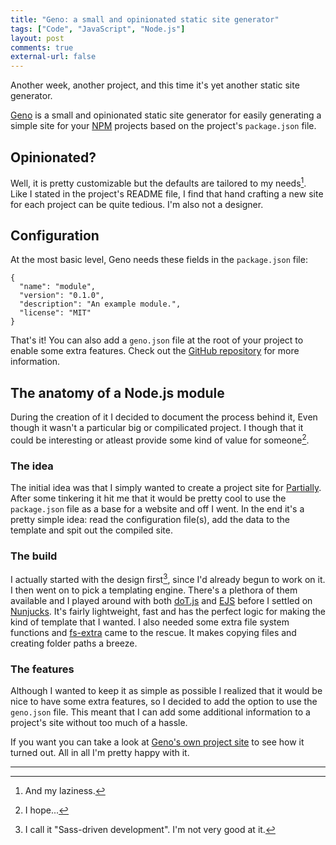 ```yaml
---
title: "Geno: a small and opinionated static site generator"
tags: ["Code", "JavaScript", "Node.js"]
layout: post
comments: true
external-url: false
---
```


Another week, another project, and this time it's yet another static site generator.

[Geno](https://github.com/gummesson/geno) is a small and opinionated static site generator for easily generating a simple site for your [NPM](https://npmjs.org/) projects based on the project's `package.json` file.

## Opinionated?

Well, it is pretty customizable but the defaults are tailored to my needs[^20131026-1]. Like I stated in the project's README file, I find that hand crafting a new site for each project can be quite tedious. I'm also not a designer.

## Configuration

At the most basic level, Geno needs these fields in the `package.json` file:

    {
      "name": "module",
      "version": "0.1.0",
      "description": "An example module.",
      "license": "MIT"
    }

That's it! You can also add a `geno.json` file at the root of your project to enable some extra features. Check out the [GitHub repository](https://github.com/gummesson/geno) for more information.

## The anatomy of a Node.js module

During the creation of it I decided to document the process behind it, Even though it wasn't a particular big or compilicated project. I though that it could be interesting or atleast provide some kind of value for someone[^20131026-2].

### The idea

The initial idea was that I simply wanted to create a project site for [Partially](https://github.com/gummesson/partially). After some tinkering it hit me that it would be pretty cool to use the `package.json` file as a base for a website and off I went. In the end it's a pretty simple idea: read the configuration file(s), add the data to the template and spit out the compiled site.

### The build

I actually started with the design first[^20131026-3], since I'd already begun to work on it. I then went on to pick a templating engine. There's a plethora of them available and I played around with both [doT.js](https://github.com/olado/doT) and [EJS](https://github.com/visionmedia/ejs) before I settled on [Nunjucks](https://github.com/jlongster/nunjucks). It's fairly lightweight, fast and has the perfect logic for making the kind of template that I wanted. I also needed some extra file system functions and [fs-extra](https://github.com/jprichardson/node-fs-extra) came to the rescue. It makes copying files and creating folder paths a breeze.

### The features

Although I wanted to keep it as simple as possible I realized that it would be nice to have some extra features, so I decided to add the option to use the `geno.json` file. This meant that I can add some additional information to a project's site without too much of a hassle.

If you want you can take a look at [Geno's own project site](http://ellengummesson.com/geno/) to see how it turned out. All in all I'm pretty happy with it.

* * * 

[^20131026-1]: And my laziness.
[^20131026-2]: I hope...
[^20131026-3]: I call it "Sass-driven development". I'm not very good at it.
